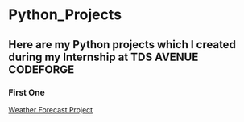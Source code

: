 # Python_Projects
## Here are my Python projects which I created during my Internship at TDS AVENUE CODEFORGE

### First One
[Weather Forecast Project](https://github.com/neha271100/Python_Projects/tree/main/python/weather_forecast)
